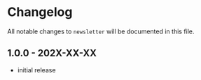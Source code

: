 # Changelog

All notable changes to `newsletter` will be documented in this file.

## 1.0.0 - 202X-XX-XX

- initial release

